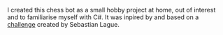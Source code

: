 I created this chess bot as a small hobby project at home, out of interest and to familiarise myself with C#. It was inpired by and based on a [challenge](https://github.com/SebLague/Chess-Challenge) created by Sebastian Lague.
